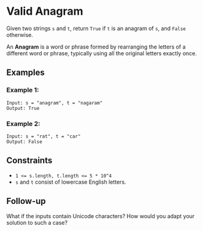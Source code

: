 # Valid Anagram

Given two strings `s` and `t`, return `True` if `t` is an anagram of `s`, and `False` otherwise.

An **Anagram** is a word or phrase formed by rearranging the letters of a different word or phrase, typically using all the original letters exactly once.

## Examples

### Example 1:
```
Input: s = "anagram", t = "nagaram"
Output: True
```

### Example 2:
```
Input: s = "rat", t = "car"
Output: False
```

## Constraints
* `1 <= s.length, t.length <= 5 * 10^4`
* `s` and `t` consist of lowercase English letters.

## Follow-up
What if the inputs contain Unicode characters? How would you adapt your solution to such a case?